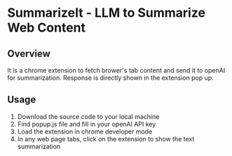 # SummarizeIt - LLM to Summarize Web Content

## Overview
It is a chrome extension to fetch brower's tab content and send it to openAI for summarization. Response is directly shown in the extension pop up.

## Usage
1. Download the source code to your local machine
2. Find popup.js file and fill in your openAI API key
3. Load the extension in chrome developer mode
4. In any web page tabs, click on the extension to show the text summarization
